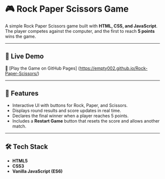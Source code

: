 # 🎮 Rock Paper Scissors Game

A simple Rock Paper Scissors game built with **HTML, CSS, and JavaScript**.  
The player competes against the computer, and the first to reach **5 points** wins the game.

---

## 🚀 Live Demo
🔗 [Play the Game on GitHub Pages] (https://empty002.github.io/Rock-Paper-Scissors/)

---

## 🧩 Features
- Interactive UI with buttons for Rock, Paper, and Scissors.
- Displays round results and score updates in real time.
- Declares the final winner when a player reaches 5 points.
- Includes a **Restart Game** button that resets the score and allows another match.

---

## 🛠️ Tech Stack
- **HTML5**
- **CSS3**
- **Vanilla JavaScript (ES6)**
